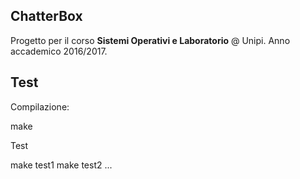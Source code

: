 ## ChatterBox

Progetto per il corso **Sistemi Operativi e Laboratorio** @ Unipi.
Anno accademico 2016/2017.

## Test

Compilazione:

make

Test 

make test1
make test2
...
